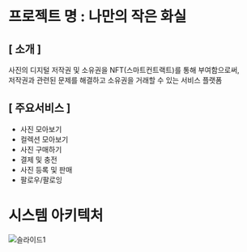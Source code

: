 # 프로젝트 명 : 나만의 작은 화실
## [ 소개 ]
         
사진의 디지털 저작권 및 소유권을 NFT(스마트컨트랙트)를 통해 부여함으로써,        
저작권과 관련된 문제를 해결하고 소유권을 거래할 수 있는 서비스 플랫폼   
     
## [ 주요서비스 ]

* 사진 모아보기 
* 컬렉션 모아보기 
* 사진 구매하기 
* 결제 및 충전 
* 사진 등록 및 판매 
* 팔로우/팔로잉

# 시스템 아키텍처 

![슬라이드1](https://user-images.githubusercontent.com/50267433/136487827-09ba784c-c46c-4222-aeda-af2944cfc2a8.PNG)

# 
